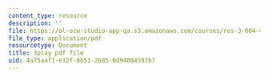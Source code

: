 ```yaml
---
content_type: resource
description: ''
file: https://ol-ocw-studio-app-qa.s3.amazonaws.com/courses/res-3-004-visualizing-materials-science-fall-2017/4a75aaf1e12f8b5126850d94084397b7_a2xqcqRYosg.pdf
file_type: application/pdf
resourcetype: Document
title: 3play pdf file
uid: 4a75aaf1-e12f-8b51-2685-0d94084397b7
---
```

